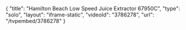 {
    "title": "Hamilton Beach Low Speed Juice Extractor 67950C",
    "type": "solo",
    "layout": "iframe-static",
    "videoId": "3786278",
    "url": "\/tvpembed\/3786278"
}
